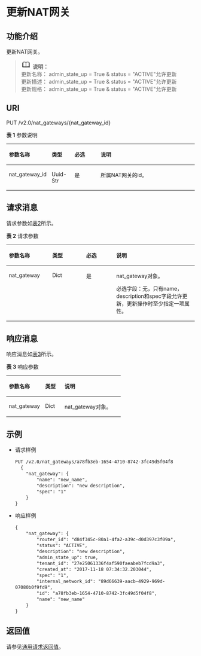 # 更新NAT网关<a name="ZH-CN_TOPIC_0130808162"></a>

## 功能介绍<a name="section53650918"></a>

更新NAT网关。

>![](public_sys-resources/icon-note.gif) **说明：**   
>更新名称： admin\_state\_up = True & status = "ACTIVE"允许更新  
>更新描述： admin\_state\_up = True & status = "ACTIVE"允许更新  
>更新规格： admin\_state\_up = True & status = "ACTIVE"允许更新  

## URI<a name="section13096217"></a>

PUT /v2.0/nat\_gateways/\{nat\_gateway\_id\}

**表 1**  参数说明

<a name="table285161395713"></a>
<table><thead align="left"><tr id="row12912101317577"><th class="cellrowborder" valign="top" width="21.21%" id="mcps1.2.5.1.1"><p id="p791271313579"><a name="p791271313579"></a><a name="p791271313579"></a>参数名称</p>
</th>
<th class="cellrowborder" valign="top" width="12.120000000000001%" id="mcps1.2.5.1.2"><p id="p7912013105718"><a name="p7912013105718"></a><a name="p7912013105718"></a>类型</p>
</th>
<th class="cellrowborder" valign="top" width="14.14%" id="mcps1.2.5.1.3"><p id="p1391221355716"><a name="p1391221355716"></a><a name="p1391221355716"></a>必选</p>
</th>
<th class="cellrowborder" valign="top" width="52.53%" id="mcps1.2.5.1.4"><p id="p1191216131572"><a name="p1191216131572"></a><a name="p1191216131572"></a>说明</p>
</th>
</tr>
</thead>
<tbody><tr id="row1591281345717"><td class="cellrowborder" valign="top" width="21.21%" headers="mcps1.2.5.1.1 "><p id="p69121213115717"><a name="p69121213115717"></a><a name="p69121213115717"></a>nat_gateway_id</p>
</td>
<td class="cellrowborder" valign="top" width="12.120000000000001%" headers="mcps1.2.5.1.2 "><p id="p179129138573"><a name="p179129138573"></a><a name="p179129138573"></a>Uuid-Str</p>
</td>
<td class="cellrowborder" valign="top" width="14.14%" headers="mcps1.2.5.1.3 "><p id="p1291281325710"><a name="p1291281325710"></a><a name="p1291281325710"></a>是</p>
</td>
<td class="cellrowborder" valign="top" width="52.53%" headers="mcps1.2.5.1.4 "><p id="p20912111395719"><a name="p20912111395719"></a><a name="p20912111395719"></a>所属NAT网关的id。</p>
</td>
</tr>
</tbody>
</table>

## 请求消息<a name="section54160660"></a>

请求参数如[表2](#table52686130)所示。

**表 2**  请求参数

<a name="table52686130"></a>
<table><thead align="left"><tr id="row64917235"><th class="cellrowborder" valign="top" width="23%" id="mcps1.2.5.1.1"><p id="p23804665"><a name="p23804665"></a><a name="p23804665"></a>参数名称</p>
</th>
<th class="cellrowborder" valign="top" width="18%" id="mcps1.2.5.1.2"><p id="p49129749"><a name="p49129749"></a><a name="p49129749"></a>类型</p>
</th>
<th class="cellrowborder" valign="top" width="16%" id="mcps1.2.5.1.3"><p id="p20086700"><a name="p20086700"></a><a name="p20086700"></a>必选</p>
</th>
<th class="cellrowborder" valign="top" width="43%" id="mcps1.2.5.1.4"><p id="p16410024"><a name="p16410024"></a><a name="p16410024"></a>说明</p>
</th>
</tr>
</thead>
<tbody><tr id="row2330579495259"><td class="cellrowborder" valign="top" width="23%" headers="mcps1.2.5.1.1 "><p id="p872120095259"><a name="p872120095259"></a><a name="p872120095259"></a>nat_gateway</p>
</td>
<td class="cellrowborder" valign="top" width="18%" headers="mcps1.2.5.1.2 "><p id="p3532861095259"><a name="p3532861095259"></a><a name="p3532861095259"></a>Dict</p>
</td>
<td class="cellrowborder" valign="top" width="16%" headers="mcps1.2.5.1.3 "><p id="p4304518595259"><a name="p4304518595259"></a><a name="p4304518595259"></a>是</p>
</td>
<td class="cellrowborder" valign="top" width="43%" headers="mcps1.2.5.1.4 "><p id="p6410795695259"><a name="p6410795695259"></a><a name="p6410795695259"></a>nat_gateway对象。</p>
<p id="p2978120995417"><a name="p2978120995417"></a><a name="p2978120995417"></a>必选字段：无，只有name，description和spec字段允许更新，更新操作时至少指定一项属性。</p>
</td>
</tr>
</tbody>
</table>

## 响应消息<a name="section17683893"></a>

响应消息如[表3](#table26619133)所示。

**表 3**  响应参数

<a name="table26619133"></a>
<table><thead align="left"><tr id="row25196298"><th class="cellrowborder" valign="top" width="31.7%" id="mcps1.2.4.1.1"><p id="p27634258"><a name="p27634258"></a><a name="p27634258"></a>参数名称</p>
</th>
<th class="cellrowborder" valign="top" width="17.080000000000002%" id="mcps1.2.4.1.2"><p id="p23782439"><a name="p23782439"></a><a name="p23782439"></a>类型</p>
</th>
<th class="cellrowborder" valign="top" width="51.22%" id="mcps1.2.4.1.3"><p id="p8475542"><a name="p8475542"></a><a name="p8475542"></a>说明</p>
</th>
</tr>
</thead>
<tbody><tr id="row15430272"><td class="cellrowborder" valign="top" width="31.7%" headers="mcps1.2.4.1.1 "><p id="p41892502"><a name="p41892502"></a><a name="p41892502"></a>nat_gateway</p>
</td>
<td class="cellrowborder" valign="top" width="17.080000000000002%" headers="mcps1.2.4.1.2 "><p id="p37849538"><a name="p37849538"></a><a name="p37849538"></a>Dict</p>
</td>
<td class="cellrowborder" valign="top" width="51.22%" headers="mcps1.2.4.1.3 "><p id="p28022645"><a name="p28022645"></a><a name="p28022645"></a>nat_gateway对象。</p>
</td>
</tr>
</tbody>
</table>

## 示例<a name="section24937315"></a>

-   请求样例

    ```
    PUT /v2.0/nat_gateways/a78fb3eb-1654-4710-8742-3fc49d5f04f8
      {
        "nat_gateway": {
            "name": "new_name",
            "description": "new description",
            "spec": "1"
        }
    }
    ```


-   响应样例

    ```
    {
        "nat_gateway": {
            "router_id": "d84f345c-80a1-4fa2-a39c-d0d397c3f09a",
            "status": "ACTIVE",
            "description": "new description",
            "admin_state_up": true,
            "tenant_id": "27e25061336f4af590faeabeb7fcd9a3",
            "created_at": "2017-11-18 07:34:32.203044",
            "spec": "1",
            "internal_network_id": "89d66639-aacb-4929-969d-07080b0f9fd9",
            "id": "a78fb3eb-1654-4710-8742-3fc49d5f04f8",
            "name": "new_name"
        }
    } 
    ```


## 返回值<a name="section6656623"></a>

请参见[通用请求返回值](通用请求返回值.md)。

